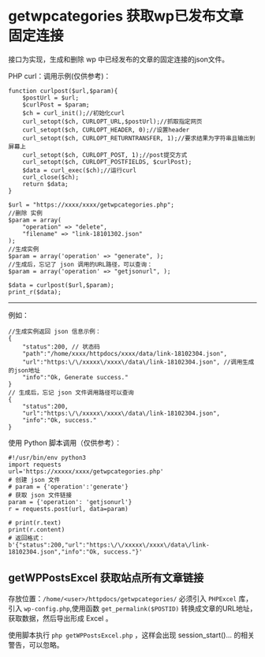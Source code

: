 # getwpcategories 获取wp已发布文章固定连接 #
接口为实现，生成和删除 wp 中已经发布的文章的固定连接的json文件。

PHP curl：调用示例(仅供参考)：

	function curlpost($url,$param){
		$postUrl = $url;
		$curlPost = $param;
		$ch = curl_init();//初始化curl
		curl_setopt($ch, CURLOPT_URL,$postUrl);//抓取指定网页
		curl_setopt($ch, CURLOPT_HEADER, 0);//设置header
		curl_setopt($ch, CURLOPT_RETURNTRANSFER, 1);//要求结果为字符串且输出到屏幕上
		curl_setopt($ch, CURLOPT_POST, 1);//post提交方式
		curl_setopt($ch, CURLOPT_POSTFIELDS, $curlPost);
		$data = curl_exec($ch);//运行curl
		curl_close($ch);
		return $data;
	}

	$url = "https://xxxx/xxxx/getwpcategories.php";
	//删除 实例
	$param = array(
		"operation" => "delete",
		"filename" => "link-18101302.json"
	);
	//生成实例
	$param = array('operation' => "generate", );
	//生成后，忘记了 json 调用的URL路径，可以查询：
	$param = array('operation' => "getjsonurl", );
	
	$data = curlpost($url,$param);
	print_r($data);

----------
例如：

	//生成实例返回 json 信息示例：
	{
		"status":200, // 状态码
		"path":"/home/xxxx/httpdocs/xxxx/data/link-18102304.json",
		"url":"https:\/\/xxxxx\/xxxx\/data\/link-18102304.json", //调用生成的json地址
		"info":"Ok, Generate success."
	}
	// 生成后，忘记 json 文件调用路径可以查询
	{
		"status":200,
		"url":"https:\/\/xxxxx\/xxxx\/data\/link-18102304.json",
		"info":"Ok, success."
	}

使用 Python 脚本调用（仅供参考）：

	#!/usr/bin/env python3
	import requests
	url='https://xxxxx/xxxx/getwpcategories.php'
	# 创建 json 文件
	# param = {'operation':'generate'}
	# 获取 json 文件链接
	param = {'operation': 'getjsonurl'}
	r = requests.post(url, data=param)
	
	# print(r.text)
	print(r.content)
	# 返回格式：
	b'{"status":200,"url":"https:\/\/xxxxx\/xxxx\/data\/link-18102304.json","info":"Ok, success."}'


## getWPPostsExcel 获取站点所有文章链接 ##
存放位置：`/home/<user>/httpdocs/getwpcategories/` 必须引入 `PHPExcel` 库，引入 `wp-config.php`,使用函数 `get_permalink($POSTID)` 转换成文章的URL地址，获取数据，然后导出形成 Excel 。

使用脚本执行 `php getWPPostsExcel.php` ，这样会出现 session_start()... 的相关警告，可以忽略。



